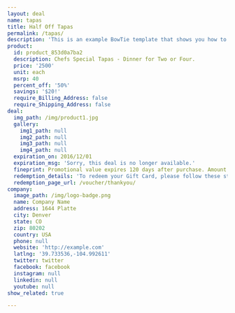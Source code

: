```yaml
---
layout: deal
name: tapas
title: Half Off Tapas
permalink: /tapas/
description: 'This is an example BowTie template that shows you how to make a daily deal style offer site using our Stripe Checkout integration and static components. For delicious entrees and small plates that combine both classic and innovative Mediterranean cooking styles, look no further than this cozy and totally fake dining destination has earned rave reviews for its warm service and artfully presented dishes.'
product:
  id: product_853d0a7ba2
  description: Chefs Special Tapas - Dinner for Two or Four.
  price: '2500'
  unit: each
  msrp: 40
  percent_off: '50%'
  savings: '$20!'
  require_Billing_Address: false
  require_Shipping_Address: false
deal:
  img_path: /img/product1.jpg
  gallery:
    img1_path: null
    img2_path: null
    img3_path: null
    img4_path: null
  expiration_on: 2016/12/01
  expiration_msg: 'Sorry, this deal is no longer available.'
  fineprint: Promotional value expires 120 days after purchase. Amount paid never expires. Limit 1 per party. Limit 1 per visit. Valid only for option purchased. Appointment required. Must be 18 or older. New clients only. Merchant is solely responsible to purchasers for the care and quality of the advertised goods and services.
  redemption_details: 'To redeem your Gift Card, please follow these steps - Click “Buy Now” be sure to read the minimum purchase amount, which is listed on the page and in the checkout pop up. Enter your email and card information. Click “Pay.” Your redemption is now complete! By clicking on the “Pay” button, you agree with our terms of use. Print your certificate (or display the certificate on your smartphone) from the confirmation page, or wait for the certificate to be emailed to you.'
  redemption_page_url: /voucher/thankyou/
company:
  image_path: /img/logo-badge.png
  name: Company Name
  address: 1644 Platte
  city: Denver
  state: CO
  zip: 80202
  country: USA
  phone: null
  website: 'http://example.com'
  latlng: '39.733536,-104.992611'
  twitter: twitter
  facebook: facebook
  instagram: null
  linkedin: null
  youtube: null
show_related: true

---
```


